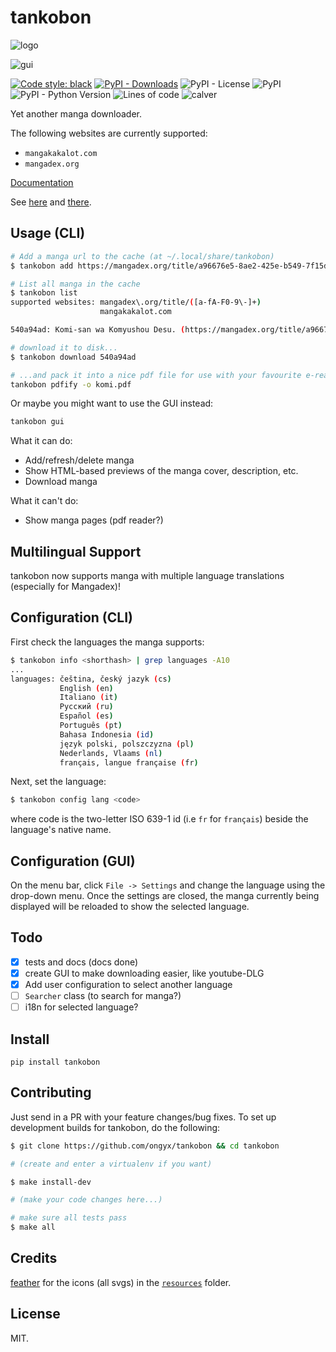# tankobon

![logo](https://raw.githubusercontent.com/ongyx/tankobon/master/resources/logo.jpg)

![gui](https://raw.githubusercontent.com/ongyx/tankobon/master/example.png "tankobon")

[![Code style: black](https://img.shields.io/badge/code%20style-black-000000.svg)](https://github.com/psf/black)
[![PyPI - Downloads](https://img.shields.io/pypi/dm/tankobon)](https://pypi.org/project/tankobon)
![PyPI - License](https://img.shields.io/pypi/l/tankobon)
![PyPI](https://img.shields.io/pypi/v/tankobon)
![PyPI - Python Version](https://img.shields.io/pypi/pyversions/tankobon)
![Lines of code](https://img.shields.io/tokei/lines/github/ongyx/tankobon)
![calver](https://img.shields.io/badge/calver-YY.MM.MICRO-22bfda.svg)

Yet another manga downloader.

The following websites are currently supported:

- `mangakakalot.com`
- `mangadex.org`

[Documentation](https://ongyx.github.io/tankobon/docs)

See [here](https://ongyx.github.io/tankobon) and [there](CHANGELOG.md).

## Usage (CLI)

```bash
# Add a manga url to the cache (at ~/.local/share/tankobon)
$ tankobon add https://mangadex.org/title/a96676e5-8ae2-425e-b549-7f15dd34a6d8

# List all manga in the cache
$ tankobon list
supported websites: mangadex\.org/title/([a-fA-F0-9\-]+)
                    mangakakalot.com

540a94ad: Komi-san wa Komyushou Desu. (https://mangadex.org/title/a96676e5-8ae2-425e-b549-7f15dd34a6d8)

# download it to disk...
$ tankobon download 540a94ad

# ...and pack it into a nice pdf file for use with your favourite e-reader.
tankobon pdfify -o komi.pdf
```

Or maybe you might want to use the GUI instead:

```bash
tankobon gui
```

What it can do:

- Add/refresh/delete manga
- Show HTML-based previews of the manga cover, description, etc.
- Download manga

What it can't do:

- Show manga pages (pdf reader?)

## Multilingual Support

tankobon now supports manga with multiple language translations (especially for Mangadex)!

## Configuration (CLI)

First check the languages the manga supports:

```bash
$ tankobon info <shorthash> | grep languages -A10
...
languages: čeština, český jazyk (cs)
           English (en)
           Italiano (it)
           Русский (ru)
           Español (es)
           Português (pt)
           Bahasa Indonesia (id)
           język polski, polszczyzna (pl)
           Nederlands, Vlaams (nl)
           français, langue française (fr)
```

Next, set the language:

```bash
$ tankobon config lang <code>
```

where code is the two-letter ISO 639-1 id (i.e `fr` for `français`) beside the language's native name.

## Configuration (GUI)

On the menu bar, click `File -> Settings` and change the language using the drop-down menu.
Once the settings are closed, the manga currently being displayed will be reloaded to show the selected language.

## Todo

- [x] tests and docs (docs done)
- [x] create GUI to make downloading easier, like youtube-DLG
- [x] Add user configuration to select another language
- [ ] `Searcher` class (to search for manga?)
- [ ] i18n for selected language?

## Install

`pip install tankobon`

## Contributing

Just send in a PR with your feature changes/bug fixes. To set up development builds for tankobon, do the following:

```bash
$ git clone https://github.com/ongyx/tankobon && cd tankobon

# (create and enter a virtualenv if you want)

$ make install-dev

# (make your code changes here...)

# make sure all tests pass
$ make all
```

## Credits

[feather](https://github.com/feathericons/feather) for the icons (all svgs) in the [`resources`](./resources) folder.

## License

MIT.
